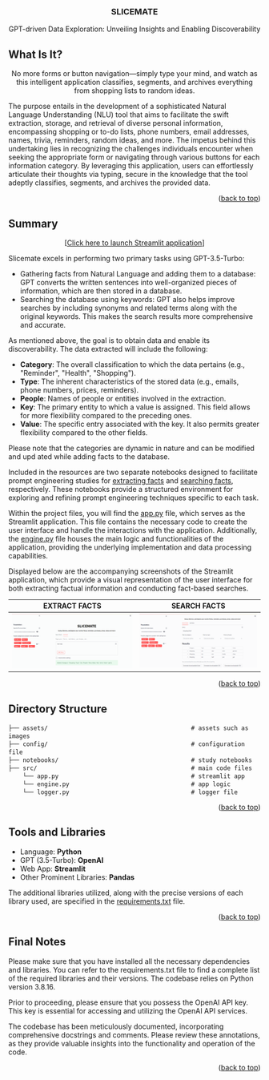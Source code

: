 <!-- PROJECT NAME -->

<br />
<div align="center">
  <h3 align="center">SLICEMATE</h3>
  <p align="center">
       GPT-driven Data Exploration: Unveiling Insights and Enabling Discoverability
  </p>
</div>

<!-- ABOUT PROJECT -->
## What Is It?

<div align="center">

No more forms or button navigation—simply type your mind, and watch as this intelligent application classifies, segments, and archives everything from shopping lists to random ideas.
  
</div>

The purpose entails in the development of a sophisticated Natural Language Understanding (NLU) tool that aims to facilitate the swift extraction, storage, and retrieval of diverse personal information, encompassing shopping or to-do lists, phone numbers, email addresses, names, trivia, reminders, random ideas, and more. The impetus behind this undertaking lies in recognizing the challenges individuals encounter when seeking the appropriate form or navigating through various buttons for each information category. By leveraging this application, users can effortlessly articulate their thoughts via typing, secure in the knowledge that the tool adeptly classifies, segments, and archives the provided data.

<p align="right">(<a href="#top">back to top</a>)</p>


<!-- PROJECT SUMMARY -->
## Summary

<div align="center">
  
  [<a href="https://kaustubhbhavsar-gpt-information-extractor-srcapp-vp59gs.streamlit.app/">Click here to launch Streamlit application</a>]

</div>

Slicemate excels in performing two primary tasks using GPT-3.5-Turbo:

*  Gathering facts from Natural Language and adding them to a database: GPT converts the written sentences into well-organized pieces of information, which are then stored in a database.
*  Searching the database using keywords: GPT also helps improve searches by including synonyms and related terms along with the original keywords. This makes the search results more comprehensive and accurate.

As mentioned above, the goal is to obtain data and enable its discoverability. The data extracted will include the following:

- <b>Category</b>: The overall classification to which the data pertains (e.g., "Reminder", "Health", "Shopping").
- <b>Type</b>: The inherent characteristics of the stored data (e.g., emails, phone numbers, prices, reminders).
- <b>People</b>: Names of people or entities involved in the extraction.
- <b>Key</b>: The primary entity to which a value is assigned. This field allows for more flexibility compared to the preceding ones.
- <b>Value</b>: The specific entry associated with the key. It also permits greater flexibility compared to the other fields.

Please note that the categories are dynamic in nature and can be modified and upd ated while adding facts to the database.

Included in the resources are two separate notebooks designed to facilitate prompt engineering studies for <a href='https://github.com/kaustubhbhavsar/gpt-information-extractor/blob/main/notebooks/prompt_engineering_fact_extraction.ipynb'>extracting facts</a> and <a href='https://github.com/kaustubhbhavsar/gpt-information-extractor/blob/main/notebooks/prompt_engineering_querying_facts.ipynb'>searching facts</a>, respectively. These notebooks provide a structured environment for exploring and refining prompt engineering techniques specific to each task.

Within the project files, you will find the <a href='https://github.com/kaustubhbhavsar/gpt-information-extractor/blob/main/src/app.py'>app.py</a> file, which serves as the Streamlit application. This file contains the necessary code to create the user interface and handle the interactions with the application. Additionally, the <a href='https://github.com/kaustubhbhavsar/gpt-information-extractor/blob/main/src/engine.py'>engine.py</a> file houses the main logic and functionalities of the application, providing the underlying implementation and data processing capabilities.

Displayed below are the accompanying screenshots of the Streamlit application, which provide a visual representation of the user interface for both extracting factual information and conducting fact-based searches.

EXTRACT FACTS             |  SEARCH FACTS
:-------------------------:|:-------------------------:
![Extract Facts](https://github.com/kaustubhbhavsar/gpt-information-extractor/blob/main/assets/add_facts.png) | ![Search Facts](https://github.com/kaustubhbhavsar/gpt-information-extractor/blob/main/assets/search_facts.png)


<p align="right">(<a href="#top">back to top</a>)</p>


<!-- Project Directory Structure -->
## Directory Structure
```
├── assets/                                        # assets such as images 
├── config/                                        # configuration file
├── notebooks/                                     # study notebooks
├── src/                                           # main code files
    └── app.py                                     # streamlit app
    └── engine.py                                  # app logic
    └── logger.py                                  # logger file 
```

<p align="right">(<a href="#top">back to top</a>)</p>


<!-- Tools and Libraries used -->
## Tools and Libraries

*   Language: <b>Python</b>
*   GPT (3.5-Turbo): <b>OpenAI</b>
*   Web App: <b>Streamlit</b>
*   Other Prominent Libraries: <b>Pandas</b>

The additional libraries utilized, along with the precise versions of each library used, are specified in the <a href="requirements.txt">requirements.txt</a> file.

<p align="right">(<a href="#top">back to top</a>)</p>

<!-- Final Notes -->
## Final Notes

Please make sure that you have installed all the necessary dependencies and libraries. You can refer to the requirements.txt file to find a complete list of the required libraries and their versions. The codebase relies on Python version 3.8.16.

Prior to proceeding, please ensure that you possess the OpenAI API key. This key is essential for accessing and utilizing the OpenAI API services.

The codebase has been meticulously documented, incorporating comprehensive docstrings and comments. Please review these annotations, as they provide valuable insights into the functionality and operation of the code.

<p align="right">(<a href="#top">back to top</a>)</p>
